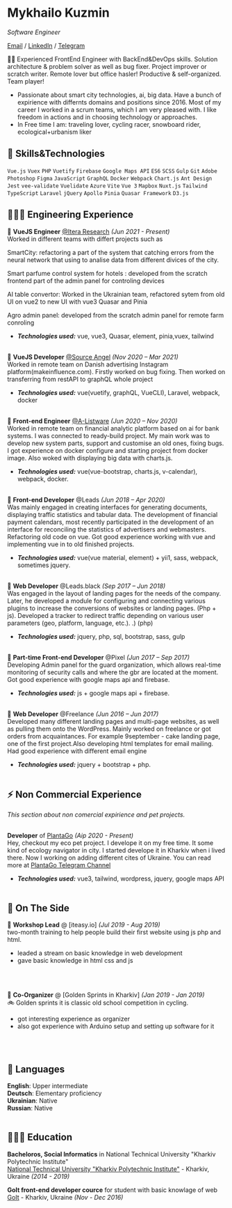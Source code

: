 # Mykhailo Kuzmin

_Software Engineer_ <br>

[Email](mailto:okidoki9710@gmail.com) / [LinkedIn](https://www.linkedin.com/in/michael-kuzmin/) / [Telegram](https://t.me/chainlinexxx)

🙋‍♂️
Experienced FrontEnd Engineer with BackEnd&DevOps skills.
Solution architecture & problem solver as well as bug fixer.
Project improver or scratch writer.
Remote lover but office hasler!
Productive & self-organized.
Team player!

- Passionate about smart city technologies, ai, big data. Have a bunch of expirience with differnts domains and positions since 2016. Most of my career I worked in a scrum teams, which I am very pleased with. I like freedom in actions and in choosing technology or approaches.<br>
- In Free time I am: traveling lover, cycling racer, snowboard rider, ecological+urbanism liker


## :muscle: Skills&Technologies
`Vue.js` `Vuex` `PHP` `Vuetify` `Firebase` `Google Maps API` `ES6` `SCSS` `Gulp` `Git` `Adobe Photoshop` `Figma` `JavaScript` `GraphQL` `Docker` `Webpack` `Chart.js` `Ant Design` `Jest` `vee-validate` `Vuelidate` `Azure` `Vite` `Vue 3` `Mapbox` `Nuxt.js` `Tailwind` `TypeScript` `Laravel` `jQuery` `Apollo` `Pinia` `Quasar Framework` `D3.js`

## 👩🏼‍💻 Engineering Experience

:paperclip: **VueJS Engineer** [@Itera Research](https://www.linkedin.com/company/itera-research/mycompany/) _(Jun 2021 - Present)_ <br>
Worked in different teams with differt projects such as

SmartCity: refactoring a part of the system that catching errors from the neural network that using to analise data from different divices of the city.

Smart parfume control system for hotels : developed from the scratch frontend part of the admin panel for controling devices

AI table convertor: Worked in the Ukrainian team, refactored sytem from old UI on vue2 to new UI with vue3 Quasar and Pinia

Agro admin panel: developed from the scratch admin panel for remote farm conroling
  - **_Technologies used:_** vue, vue3, Quasar, element, pinia,vuex, tailwind
<br><br>

:paperclip: **VueJS Developer** [@Source Angel](https://www.linkedin.com/company/sourceangel/) _(Nov 2020 – Mar 2021)_ <br>
  Worked in remote team on Danish advertising Instagram platform(makeinfluence.com). Firstly worked on bug fixing. Then worked on transferring from restAPI to graphQL whole project
  - **_Technologies used:_** vue(vuetify, graphQL, VueCLI), Laravel, webpack, docker
<br><br>

:paperclip: **Front-end Engineer** [@A-Listware](https://www.linkedin.com/company/a-listware/) _(Jun 2020 – Nov 2020)_ <br>
Worked in remote team on financial analytic platform based on ai for bank systems. I was connected to ready-build project. My main work was to develop new system parts, support and customise an old ones, fixing bugs. I got experience on docker configure and starting project from docker image. Also woked with displaying big data with charts.js.
  - **_Technologies used:_** vue(vue-bootstrap, charts.js, v-calendar), webpack, docker.
<br><br>

:paperclip: **Front-end Developer** @Leads _(Jun 2018 – Apr 2020)_ <br>
Was mainly engaged in creating interfaces for generating documents, displaying traffic statistics and tabular data. The development of financial payment calendars, most recently participated in the development of an interface for reconciling the statistics of advertisers and webmasters. Refactoring old code on vue. Got good experience working with vue and implementing vue in to old finished projects.
  - **_Technologies used:_** vue(vue material, element) + yii1, sass, webpack, sometimes jquery.
    <br><br>

:paperclip: **Web Developer** @Leads.black _(Sep 2017 – Jun 2018)_ <br>
Was engaged in the layout of landing pages for the needs of the company. Later, he developed a module for configuring and connecting various plugins to increase the conversions of websites or landing pages. (Php + js). Developed a tracker to redirect traffic depending on various user parameters (geo, platform, language, etc.). .) (php)
  - **_Technologies used:_** jquery, php, sql, bootstrap, sass, gulp
  <br><br>

:paperclip: **Part-time Front-end Developer** @Pixel _(Jun 2017 – Sep 2017)_ <br>
Developing Admin panel for the guard organization, which allows real-time monitoring of security calls and where the gbr are located at the moment. Got good experience with google maps api and firebase.
  - **_Technologies used:_** js + google maps api + firebase.
    <br><br>

:paperclip: **Web Developer** @Freelance _(Jun 2016 – Jun 2017)_ <br>
Developed many different landing pages and multi-page websites, as well as pulling them onto the WordPress. Mainly worked on freelance or got orders from acquaintances. For example 9september - cake landing page, one of the first project.Also developing html templates for email mailing. Had good experience with different email engine
  - **_Technologies used:_** jquery +  bootstrap + php.
    <br><br>
    
## :zap: Non Commercial Experience

_This section about non comercial expirience and pet projects._
<br><br>

**Developer** of [PlantaGo](https://www.plantago.com.ua/) _(Aip 2020 - Present)_ <br>
Hey, checkout my eco pet project. I develope it on my free time.
It some kind of ecology navigator in city. I started develope it in Kharkiv when i lived there. Now I working on adding different cites of Ukraine.
You can read more at [PlantaGo Telegram Channel](https://t.me/plantago_ua) 
  - **_Technologies used:_** vue3, tailwind, wordpress, jquery, google maps API
<br><br>


## 📌 On The Side

:paperclip: **Workshop Lead** @ [iteasy.io] _(Jul 2019 - Aug 2019)_ <br>
two-month training to help people build their first website using js php and html.
  - leaded a stream on basic knowledge in web development
  - gave basic knowledge in html css and js

  <br><br>

:paperclip: **Co-Organizer** @ [Golden Sprints in Kharkiv] _(Jan 2019 - Jan 2019)_<br>
:bike: Golden sprints it is classic old school competition in cycling. 
  - got interesting experience as organizer 
  - also got experience with Arduino setup and setting up software for it

  <br><br>
  

## 💬 Languages

**English**: Upper intermediate <br>
**Deutsch**: Elementary proficiency <br>
**Ukrainian**: Native <br>
**Russian**: Native
<br><br>

## 👩🏼‍🎓 Education

**Bacheloros, Social Informatics** in National Technical University "Kharkiv Polytechnic Institute"<br>
[National Technical University "Kharkiv Polytechnic Institute"](https://www.kpi.kharkov.ua/eng/) - Kharkiv, Ukraine _(2014 - 2019)_

**GoIt front-end developer cource** for student with basic knowlage of web<br>
[GoIt](https://goit.ua/) - Kharkiv, Ukraine _(Nov - Dec 2016)_
